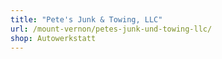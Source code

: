 ```yaml
---
title: "Pete's Junk & Towing, LLC"
url: /mount-vernon/petes-junk-und-towing-llc/
shop: Autowerkstatt
---
```

